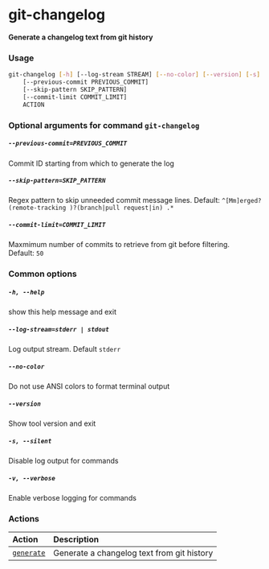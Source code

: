 
git-changelog
=============


**Generate a changelog text from git history**
### Usage
```bash
git-changelog [-h] [--log-stream STREAM] [--no-color] [--version] [-s] [-v]
    [--previous-commit PREVIOUS_COMMIT]
    [--skip-pattern SKIP_PATTERN]
    [--commit-limit COMMIT_LIMIT]
    ACTION
```
### Optional arguments for command `git-changelog`

##### `--previous-commit=PREVIOUS_COMMIT`


Commit ID starting from which to generate the log
##### `--skip-pattern=SKIP_PATTERN`


Regex pattern to skip unneeded commit message lines. Default:&nbsp;`^[Mm]erged? (remote-tracking )?(branch|pull request|in) .*`
##### `--commit-limit=COMMIT_LIMIT`


Maxmimum number of commits to retrieve from git before filtering. Default:&nbsp;`50`
### Common options

##### `-h, --help`


show this help message and exit
##### `--log-stream=stderr | stdout`


Log output stream. Default `stderr`
##### `--no-color`


Do not use ANSI colors to format terminal output
##### `--version`


Show tool version and exit
##### `-s, --silent`


Disable log output for commands
##### `-v, --verbose`


Enable verbose logging for commands
### Actions

|Action|Description|
| :--- | :--- |
|[`generate`](generate.md)|Generate a changelog text from git history|
